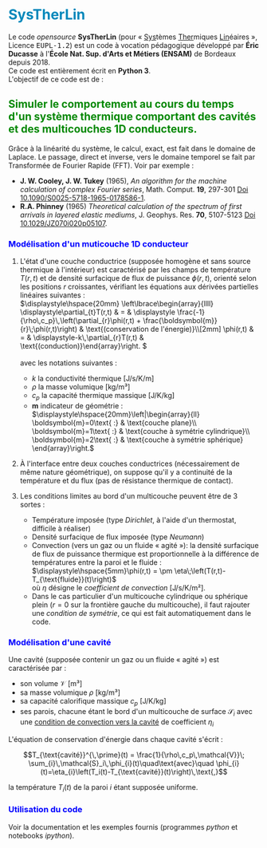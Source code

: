 
# <span style="color:#0088BB"> <b>SysTherLin</b> </span>

Le code  <i>opensource</i> <b>SysTherLin</b> (pour « <u>Sys</u>tèmes <u>Ther</u>miques <u>Lin</u>éaires », Licence <tt>EUPL-1.2</tt>) est un code à vocation pédagogique développé par <b>Éric Ducasse</b> à l'<b>École Nat. Sup. d'Arts et Métiers (ENSAM)</b> de Bordeaux depuis 2018.<br>
Ce code est entièrement écrit en <b>Python 3</b>.<br>
L'objectif de ce code est de :

## <span style="color:#008800"> <b>Simuler le comportement au cours du temps d'un système thermique comportant des cavités et des multicouches 1D conducteurs.</b> </span>

Grâce à la linéarité du système, le calcul, exact, est fait dans le domaine de Laplace. Le passage, direct et inverse, vers le domaine temporel se fait par Transformée de Fourier Rapide (FFT). Voir par exemple :

- <b>J. W. Cooley, J. W. Tukey</b> (1965), <i>An algorithm for the machine calculation of complex Fourier series</i>, Math. Comput. <b>19</b>, 297-301 [Doi 10.1090/S0025-5718-1965-0178586-1](https://dx.doi.org/10.1090/S0025-5718-1965-0178586-1).
- <b>R.A. Phinney</b> (1965) <i>Theoretical calculation of the spectrum of first arrivals in layered elastic mediums</i>, J. Geophys. Res. <b>70</b>, 5107-5123 [Doi 10.1029/JZ070i020p05107](https://dx.doi.org/10.1029/JZ070i020p05107).
<!-- end of the list -->

### <span style="color:#0000FF"> <b>Modélisation d'un muticouche 1D conducteur</b></span>

1. L'état d'une couche conductrice (supposée homogène et sans source 
thermique à l'intérieur) est caractérisé par les champs de température 
$`T(r,t)`$ et de densité surfacique de flux de puissance $`\phi(r,t)`$, 
orienté selon les positions $`r`$ croissantes, vérifiant les équations 
aux dérivées  partielles linéaires suivantes :<br>
$`\displaystyle\hspace{20mm}
\left\lbrace\begin{array}{llll} 
\displaystyle\partial_{t}T(r,t) & = & 
\displaystyle \frac{-1}{\rho\,c_p}\,\left(\partial_{r}\phi(r,t) +
\frac{\boldsymbol{m}}{r}\;\phi(r,t)\right) & 
\text{(conservation de l'énergie)}\\[2mm] 
\phi(r,t) & = & \displaystyle-k\,\partial_{r}T(r,t) & 
\text{(conduction)}\end{array}\right. `$<br>  
avec les notations suivantes : 
    - $`k`$ la conductivité thermique [J/s/K/m]
    - $`\rho`$ la masse volumique [kg/m³]
    - $`c_p`$ la capacité thermique massique [J/K/kg]
    - $`\boldsymbol{m}`$ indicateur de géométrie :<br>
    $`\displaystyle\hspace{20mm}\left|\begin{array}{ll} \boldsymbol{m}=0\text{ :} & 
    \text{couche plane}\\ \boldsymbol{m}=1\text{ :} & 
    \text{couche à symétrie cylindrique}\\ 
    \boldsymbol{m}=2\text{ :} & \text{couche à symétrie sphérique} 
    \end{array}\right.`$

1. À l'interface entre deux couches conductrices (nécessairement de 
même nature géométrique), on suppose qu'il y a continuité de la 
température et du flux (pas de résistance thermique de contact).

1. Les conditions limites au bord d'un multicouche peuvent être de 3 sortes :

    - Température imposée (type <i>Dirichlet</i>, à l'aide d'un thermostat, 
    difficile à réaliser)
    - Densité surfacique de flux imposée (type <i>Neumann</i>)
    - Convection (vers un gaz ou un fluide « agité »): la densité surfacique
     de flux de puissance thermique est proportionnelle à la différence de 
     températures entre la paroi et le fluide :<br> 
     $`\displaystyle\hspace{5mm}\phi(r,t) =
     \pm \eta\;\left(T(r,t)-T_{\text{fluide}}(t)\right)`$<br>
     où $`\eta`$ désigne le <i>coefficient de convection</i> [J/s/K/m²].
    - Dans le cas particulier d'un multicouche cylindrique ou sphérique 
    plein ($`r=0`$ sur la frontière gauche du multicouche), 
    il faut rajouter une <i>condition de symétrie</i>,  ce qui est 
    fait automatiquement dans le code.
<!-- end of the list -->

### <span style="color:#0000FF"> <b>Modélisation d'une cavité</b></span>

Une cavité (supposée contenir un gaz ou un fluide « agité ») est 
caractérisée par :

- son volume $`\mathcal{V}`$ [m³]
- sa masse volumique $`\rho`$ [kg/m³]
- sa capacité calorifique massique $`c_p`$ [J/K/kg]
- ses parois, chacune étant le bord d'un multicouche de surface 
$`\mathcal{S}_i`$ avec une <u>condition de convection vers la cavité</u> de 
coefficient $`\eta_i`$

L'équation de conservation d'énergie dans chaque cavité s'écrit :
```math
T_{\text{cavité}}^{\,\prime}(t) = 
\frac{1}{\rho\,c_p\,\mathcal{V}}\;
\sum_{i}\,\mathcal{S}_i\,\phi_{i}(t)\quad\text{avec}\quad 
\phi_{i}(t)=\eta_{i}\left(T_i(t)-T_{\text{cavité}}(t)\right)\,\text{,}
```
la température $`T_i(t)`$ de la paroi $`i`$ étant supposée uniforme.

### <span style="color:#0000FF"> <b>Utilisation du code</b></span>

Voir la documentation et les exemples fournis (programmes <i>python</i> et notebooks <i>ipython</i>).
